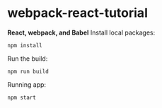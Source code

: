 # webpack-react-tutorial <br />
<strong>React, webpack, and Babel</strong> 
Install local packages:<p>```npm install```</p>
Run the build:<p>```npm run build```</p>
Running app:<p>```npm start```</p>
